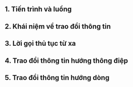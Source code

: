 ## 1. Tiến trình và luồng 

## 2. Khái niệm về trao đổi thông tin

## 3. Lời gọi thủ tục từ xa

## 4. Trao đổi thông tin hướng thông điệp

## 5. Trao đổi thông tin hướng dòng

